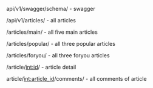 api/v1/swagger/schema/ - swagger

/api/v1/articles/ - all articles

/articles/main/ - all five main articles

/articles/popular/ - all three popular articles

/articles/foryou/ - all three foryou articles

/article/<int:id>/ - article detail

article/<int:article_id>/comments/ - all comments of article